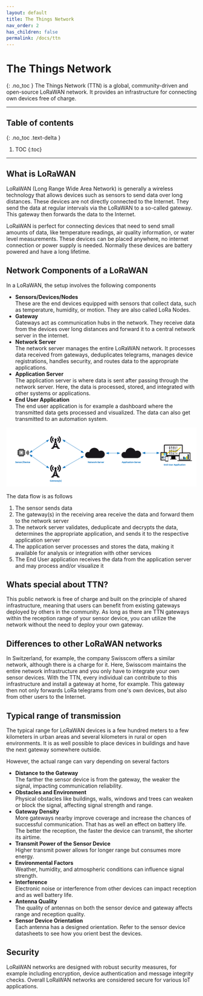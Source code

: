 ```yaml
---
layout: default
title: The Things Network
nav_order: 2
has_children: false
permalink: /docs/ttn
---
```


# The Things Network
{: .no_toc }
The Things Network (TTN) is a global, community-driven and open-source LoRaWAN network. It provides an infrastructure for connecting own devices free of charge. 

---
## Table of contents
{: .no_toc .text-delta }

1. TOC
{:toc}

---

## What is LoRaWAN 
LoRaWAN (Long Range Wide Area Network) is generally a wireless technology that allows devices such as sensors to send data over long distances. These devices are not directly connected to the Internet.
They send the data at regular intervals via the LoRaWAN to a so-called gateway. This gateway then forwards the data to the Internet.

LoRaWAN is perfect for connecting devices that need to send small amounts of data, like temperature readings, air quality information, or water level measurements. These devices can be placed anywhere, no internet connection or power supply is needed.
Normally these devices are battery powered and have a long lifetime.

## Network Components of a LoRaWAN
In a LoRaWAN, the setup involves the following components

- **Sensors/Devices/Nodes**<br>
  These are the end devices equipped with sensors that collect data, such as temperature, humidity, or motion. They are also called LoRa Nodes.
- **Gateway**<br>
  Gateways act as communication hubs in the network. They receive data from the devices over long distances and forward it to a central network server in the internet.
- **Network Server**<br>
  The network server manages the entire LoRaWAN network. It processes data received from gateways, deduplicates telegrams, manages device registrations, handles security, and routes data to the appropriate applications.
- **Application Server**<br>
  The application server is where data is sent after passing through the network server. Here, the data is processed, stored, and integrated with other systems or applications.
- **End User Application**<br>
  The end user application is for example a dashboard where the transmitted data gets processed and visualized. The data can also get transmitted to an automation system.

<img src="https://github.com/hslu-ige-laes/lora-devices-ttn/raw/master/docs/ttn_components.PNG" width="700"><br>

The data flow is as follows
1. The sensor sends data
1. The gateway(s) in the receiving area receive the data and forward them to the network server
1. The network server validates, deduplicate and decrypts the data, determines the appropriate application, and sends it to the respective application server
1. The application server processes and stores the data, making it available for analysis or integration with other services
1. The End User application receives the data from the application server and may process and/or visualize it

## Whats special about TTN?
This public network is free of charge and built on the principle of shared infrastructure, meaning that users can benefit from existing gateways deployed by others in the community.
As long as there are TTN gateways within the reception range of your sensor device, you can utilize the network without the need to deploy your own gateway.

## Differences to other LoRaWAN networks
In Switzerland, for example, the company Swisscom offers a similar network, although there is a charge for it.
Here, Swisscom maintains the entire network infrastructure and you only have to integrate your own sensor devices. With the TTN, every individual can contribute to this infrastructure and 
install a gateway at home, for example. This gateway then not only forwards LoRa telegrams from one's own devices, but also from other users to the Internet.

## Typical range of transmission
The typical range for LoRaWAN devices is a few hundred meters to a few kilometers in urban areas and several kilometers in rural or open environments.
It is as well possible to place devices in buildings and have the next gateway somewhere outside.

However, the actual range can vary depending on several factors
- **Distance to the Gateway**<br>
  The farther the sensor device is from the gateway, the weaker the signal, impacting communication reliability.
- **Obstacles and Environment**<br>
  Physical obstacles like buildings, walls, windows and trees can weaken or block the signal, affecting signal strength and range.
- **Gateway Density**<br>
  More gateways nearby improve coverage and increase the chances of successful communication. That has as well an effect on battery life. The better the reception, the faster the device can transmit, the shorter its airtime.
- **Transmit Power of the Sensor Device**<br>
  Higher transmit power allows for longer range but consumes more energy.
- **Environmental Factors**<br>
  Weather, humidity, and atmospheric conditions can influence signal strength.
- **Interference**<br>
  Electronic noise or interference from other devices can impact reception and as well battery life.
- **Antenna Quality**<br>
  The quality of antennas on both the sensor device and gateway affects range and reception quality.
- **Sensor Device Orientation**<br>
  Each antenna has a designed orientation. Refer to the sensor device datasheets to see how you orient best the devices.

## Security
LoRaWAN networks are designed with robust security measures, for example including encryption, device authentication and message integrity checks.
Overall LoRaWAN networks are considered secure for various IoT applications.
